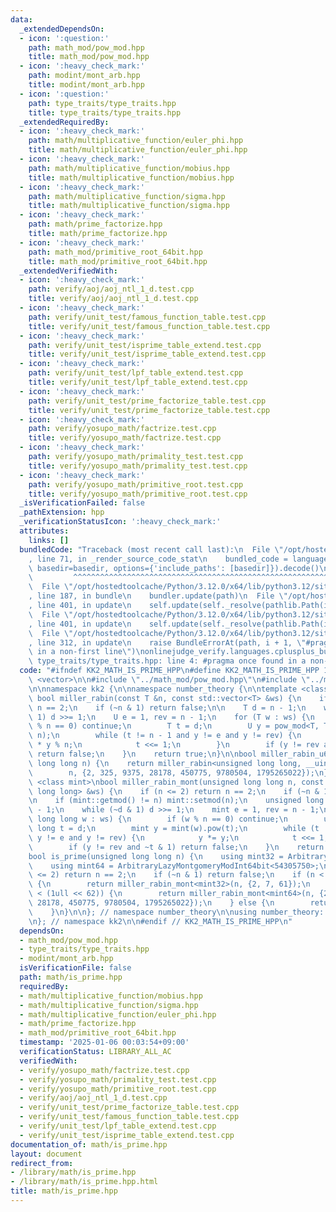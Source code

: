 ```yaml
---
data:
  _extendedDependsOn:
  - icon: ':question:'
    path: math_mod/pow_mod.hpp
    title: math_mod/pow_mod.hpp
  - icon: ':heavy_check_mark:'
    path: modint/mont_arb.hpp
    title: modint/mont_arb.hpp
  - icon: ':question:'
    path: type_traits/type_traits.hpp
    title: type_traits/type_traits.hpp
  _extendedRequiredBy:
  - icon: ':heavy_check_mark:'
    path: math/multiplicative_function/euler_phi.hpp
    title: math/multiplicative_function/euler_phi.hpp
  - icon: ':heavy_check_mark:'
    path: math/multiplicative_function/mobius.hpp
    title: math/multiplicative_function/mobius.hpp
  - icon: ':heavy_check_mark:'
    path: math/multiplicative_function/sigma.hpp
    title: math/multiplicative_function/sigma.hpp
  - icon: ':heavy_check_mark:'
    path: math/prime_factorize.hpp
    title: math/prime_factorize.hpp
  - icon: ':heavy_check_mark:'
    path: math_mod/primitive_root_64bit.hpp
    title: math_mod/primitive_root_64bit.hpp
  _extendedVerifiedWith:
  - icon: ':heavy_check_mark:'
    path: verify/aoj/aoj_ntl_1_d.test.cpp
    title: verify/aoj/aoj_ntl_1_d.test.cpp
  - icon: ':heavy_check_mark:'
    path: verify/unit_test/famous_function_table.test.cpp
    title: verify/unit_test/famous_function_table.test.cpp
  - icon: ':heavy_check_mark:'
    path: verify/unit_test/isprime_table_extend.test.cpp
    title: verify/unit_test/isprime_table_extend.test.cpp
  - icon: ':heavy_check_mark:'
    path: verify/unit_test/lpf_table_extend.test.cpp
    title: verify/unit_test/lpf_table_extend.test.cpp
  - icon: ':heavy_check_mark:'
    path: verify/unit_test/prime_factorize_table.test.cpp
    title: verify/unit_test/prime_factorize_table.test.cpp
  - icon: ':heavy_check_mark:'
    path: verify/yosupo_math/factrize.test.cpp
    title: verify/yosupo_math/factrize.test.cpp
  - icon: ':heavy_check_mark:'
    path: verify/yosupo_math/primality_test.test.cpp
    title: verify/yosupo_math/primality_test.test.cpp
  - icon: ':heavy_check_mark:'
    path: verify/yosupo_math/primitive_root.test.cpp
    title: verify/yosupo_math/primitive_root.test.cpp
  _isVerificationFailed: false
  _pathExtension: hpp
  _verificationStatusIcon: ':heavy_check_mark:'
  attributes:
    links: []
  bundledCode: "Traceback (most recent call last):\n  File \"/opt/hostedtoolcache/Python/3.12.0/x64/lib/python3.12/site-packages/onlinejudge_verify/documentation/build.py\"\
    , line 71, in _render_source_code_stat\n    bundled_code = language.bundle(stat.path,\
    \ basedir=basedir, options={'include_paths': [basedir]}).decode()\n          \
    \         ^^^^^^^^^^^^^^^^^^^^^^^^^^^^^^^^^^^^^^^^^^^^^^^^^^^^^^^^^^^^^^^^^^^^^^^^^^^^^^^^^\n\
    \  File \"/opt/hostedtoolcache/Python/3.12.0/x64/lib/python3.12/site-packages/onlinejudge_verify/languages/cplusplus.py\"\
    , line 187, in bundle\n    bundler.update(path)\n  File \"/opt/hostedtoolcache/Python/3.12.0/x64/lib/python3.12/site-packages/onlinejudge_verify/languages/cplusplus_bundle.py\"\
    , line 401, in update\n    self.update(self._resolve(pathlib.Path(included), included_from=path))\n\
    \  File \"/opt/hostedtoolcache/Python/3.12.0/x64/lib/python3.12/site-packages/onlinejudge_verify/languages/cplusplus_bundle.py\"\
    , line 401, in update\n    self.update(self._resolve(pathlib.Path(included), included_from=path))\n\
    \  File \"/opt/hostedtoolcache/Python/3.12.0/x64/lib/python3.12/site-packages/onlinejudge_verify/languages/cplusplus_bundle.py\"\
    , line 312, in update\n    raise BundleErrorAt(path, i + 1, \"#pragma once found\
    \ in a non-first line\")\nonlinejudge_verify.languages.cplusplus_bundle.BundleErrorAt:\
    \ type_traits/type_traits.hpp: line 4: #pragma once found in a non-first line\n"
  code: "#ifndef KK2_MATH_IS_PRIME_HPP\n#define KK2_MATH_IS_PRIME_HPP 1\n\n#include\
    \ <vector>\n\n#include \"../math_mod/pow_mod.hpp\"\n#include \"../modint/mont_arb.hpp\"\
    \n\nnamespace kk2 {\n\nnamespace number_theory {\n\ntemplate <class T, class U>\
    \ bool miller_rabin(const T &n, const std::vector<T> &ws) {\n    if (n <= 2) return\
    \ n == 2;\n    if (~n & 1) return false;\n\n    T d = n - 1;\n    while (~d &\
    \ 1) d >>= 1;\n    U e = 1, rev = n - 1;\n    for (T w : ws) {\n        if (w\
    \ % n == 0) continue;\n        T t = d;\n        U y = pow_mod<T, T, U>(w, t,\
    \ n);\n        while (t != n - 1 and y != e and y != rev) {\n            y = y\
    \ * y % n;\n            t <<= 1;\n        }\n        if (y != rev and ~t & 1)\
    \ return false;\n    }\n    return true;\n}\n\nbool miller_rabin_u64(unsigned\
    \ long long n) {\n    return miller_rabin<unsigned long long, __uint128_t>(\n\
    \        n, {2, 325, 9375, 28178, 450775, 9780504, 1795265022});\n}\n\ntemplate\
    \ <class mint>\nbool miller_rabin_mont(unsigned long long n, const std::vector<unsigned\
    \ long long> &ws) {\n    if (n <= 2) return n == 2;\n    if (~n & 1) return false;\n\
    \n    if (mint::getmod() != n) mint::setmod(n);\n    unsigned long long d = n\
    \ - 1;\n    while (~d & 1) d >>= 1;\n    mint e = 1, rev = n - 1;\n    for (unsigned\
    \ long long w : ws) {\n        if (w % n == 0) continue;\n        unsigned long\
    \ long t = d;\n        mint y = mint(w).pow(t);\n        while (t != n - 1 and\
    \ y != e and y != rev) {\n            y *= y;\n            t <<= 1;\n        }\n\
    \        if (y != rev and ~t & 1) return false;\n    }\n    return true;\n}\n\n\
    bool is_prime(unsigned long long n) {\n    using mint32 = ArbitraryLazyMontgomeryModInt<54305750>;\n\
    \    using mint64 = ArbitraryLazyMontgomeryModInt64bit<54305750>;\n\n    if (n\
    \ <= 2) return n == 2;\n    if (~n & 1) return false;\n    if (n < (1ull << 30))\
    \ {\n        return miller_rabin_mont<mint32>(n, {2, 7, 61});\n    } else if (n\
    \ < (1ull << 62)) {\n        return miller_rabin_mont<mint64>(n, {2, 325, 9375,\
    \ 28178, 450775, 9780504, 1795265022});\n    } else {\n        return miller_rabin_u64(n);\n\
    \    }\n}\n\n}; // namespace number_theory\n\nusing number_theory::is_prime;\n\
    \n}; // namespace kk2\n\n#endif // KK2_MATH_IS_PRIME_HPP\n"
  dependsOn:
  - math_mod/pow_mod.hpp
  - type_traits/type_traits.hpp
  - modint/mont_arb.hpp
  isVerificationFile: false
  path: math/is_prime.hpp
  requiredBy:
  - math/multiplicative_function/mobius.hpp
  - math/multiplicative_function/sigma.hpp
  - math/multiplicative_function/euler_phi.hpp
  - math/prime_factorize.hpp
  - math_mod/primitive_root_64bit.hpp
  timestamp: '2025-01-06 00:03:54+09:00'
  verificationStatus: LIBRARY_ALL_AC
  verifiedWith:
  - verify/yosupo_math/factrize.test.cpp
  - verify/yosupo_math/primality_test.test.cpp
  - verify/yosupo_math/primitive_root.test.cpp
  - verify/aoj/aoj_ntl_1_d.test.cpp
  - verify/unit_test/prime_factorize_table.test.cpp
  - verify/unit_test/famous_function_table.test.cpp
  - verify/unit_test/lpf_table_extend.test.cpp
  - verify/unit_test/isprime_table_extend.test.cpp
documentation_of: math/is_prime.hpp
layout: document
redirect_from:
- /library/math/is_prime.hpp
- /library/math/is_prime.hpp.html
title: math/is_prime.hpp
---
```

